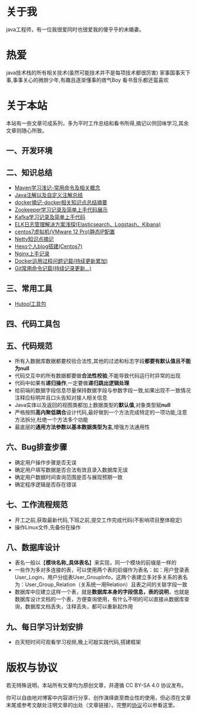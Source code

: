 # 关于我

java工程师，有一位我很爱同时也很爱我的傻乎乎的未婚妻。



# 热爱
java技术栈的所有相关技术(虽然可能技术并不是每项技术都很厉害)
家事国事天下事,事事关心的微胖少年,有趣且逐渐懂事的痞气Boy
看书音乐都还蛮喜欢



# 关于本站
本站有一些文章可成系列，多为平时工作总结和看书所得,摘记以供回味学习,其余文章则随心所致。
## 一、开发环境
## 二、知识总结
 - [Maven学习浅记-常用命令及相关概念](https://blog.csdn.net/qq_20340547/article/details/103547879)
 - [Java注解以及自定义注解总结](https://blog.csdn.net/qq_20340547/article/details/103549373)
 - [docker摘记-docker相关知识点总结摘要](https://blog.csdn.net/qq_20340547/article/details/103848953)
 - [Zookeeper学习记录及简单上手代码展示](https://blog.csdn.net/qq_20340547/article/details/104585659)
 - [Kafka学习记录及简单上手代码](https://blog.csdn.net/qq_20340547/article/details/104736172)
 - [ELK日志管理解决方案浅探(Elasticsearch、Logstash、Kibana)](https://blog.csdn.net/qq_20340547/article/details/105273918)
 - [centos7虚拟机(VMware 12 Pro)静态IP配置](https://blog.csdn.net/qq_20340547/article/details/108737639)
 - [Netty知识点摘记](https://blog.csdn.net/qq_20340547/article/details/107994197)
 - [Hexo个人blog搭建(Centos7)](https://blog.csdn.net/qq_20340547/article/details/109731776)
 - [Nginx上手记录](https://blog.csdn.net/qq_20340547/article/details/109330412)
 - [Docker运用过程问题记载(持续更新累加)](https://blog.csdn.net/qq_20340547/article/details/109616486)
 - [Git常用命令记载(持续记录更新...)](https://blog.csdn.net/qq_20340547/article/details/111611061)


## 三、常用工具

 - [Hutool工具包](https://www.hutool.cn/)

## 四、代码工具包
## 五、代码规范

 - 所有入数据库数据都要校验合法性,其他的过滤和标志字段**都要有默认值且不能为null**
 - 代码交互中的所有数据都要做**合法性校验**,不能导致代码运行时异常的出现
 - 代码中如果有**递归操作**,一定要做**递归跳出逻辑处理**
 - 给前端的数据字段信息尽量保持数据字段与参数字段一致,如果出现不一致情况注释应标明并且口头告知对接人相关信息
 - Java实体以及返回的视图类都加上数据类型的**默认值**,对象类型赋**null**
 - 严格按照**高内聚低耦合**设计代码,最好做到一个方法完成特定的一项功能,注意方法拆分,杜绝一个方法多个功能
 - 最底层的**通用方法参数以基本数据类型为主**,增强方法通用性

## 六、Bug排查步骤

 - 确定用户操作步骤是否无误
 - 确定用户填写数据是否合法有效且录入数据库无误
 - 确定用户数据时间查询范围是否与展现预期一致
 - 确定程序逻辑是否存在错误

## 七、工作流程规范

 - 开工之前,获取最新代码,下班之前,提交工作完成代码(不影响项目整体稳定)
 - 操作Linux文件,先备份在操作

## 八、数据库设计

 - 表名一般以【**模块名称_具体表名**】来实现，同一个模块的前缀是一样的
 - 一些作为多对多连接的表，可以使用两个表的前缀作为表名：如：用户登录表User_Login，用户分组表User_GroupInfo，这两个表建立多对多关系的表名为：User_Group_Relation（关系统一用Relation）且表之间的关联字段一致
 - 数据库中应建立这样一个表，就是**数据库本身的字段信息，表的说明**，也就是数据库设计文档的一个表，方便查询使用，有什么不明的可以直接从数据库查询，数据库文档丢失，注释丢失，都可以重新起作用

## 九、每日学习计划安排

 - 白天短时间可观看学习视频,晚上可敲实践代码,搭建框架





# 版权与协议
若无特殊说明，本站所有文章均为原创文章，并遵循 CC BY-SA 4.0 协议发布。

你可以自由地对博客中内容进行分享、创作演绎直至商业性的使用，但必须在文章末尾或参考文献处注明文章的出处（文章链接）。完整的[协议](https://creativecommons.org/licenses/by-nc-sa/4.0/)可以参看这里。